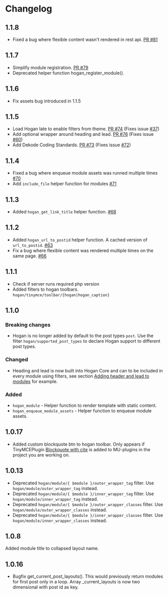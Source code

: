# Changelog

## 1.1.8
- Fixed a bug where flexible content wasn't rendered in rest api. [PR #81](https://github.com/DekodeInteraktiv/hogan-core/pull/81)

## 1.1.7
- Simplify module registration. [PR #79](https://github.com/DekodeInteraktiv/hogan-core/pull/79)
- Deprecated helper function hogan_register_module().

## 1.1.6
- Fix assets bug introduced in 1.1.5

## 1.1.5
- Load Hogan late to enable filters from theme. [PR #74](https://github.com/DekodeInteraktiv/hogan-core/pull/74) (Fixes issue [#37](https://github.com/DekodeInteraktiv/hogan-core/issues/37))
- Add optional wrapper around heading and lead. [PR #76](https://github.com/DekodeInteraktiv/hogan-core/pull/76) (Fixes issue [#60](https://github.com/DekodeInteraktiv/hogan-core/issues/60))
- Add Dekode Coding Standards. [PR #73](https://github.com/DekodeInteraktiv/hogan-core/pull/73) (Fixes issue [#72](https://github.com/DekodeInteraktiv/hogan-core/issues/72))

## 1.1.4
- Fixed a bug where enqueue module assets was runned multiple times [#70](https://github.com/DekodeInteraktiv/hogan-core/pull/70)
- Add `include_file` helper function for modules [#71](https://github.com/DekodeInteraktiv/hogan-core/pull/71)

## 1.1.3
- Added `hogan_get_link_title` helper function. [#68](https://github.com/DekodeInteraktiv/hogan-core/pull/68)

## 1.1.2
- Added `hogan_url_to_postid` helper function. A cached version of `url_to_postid`. [#63](https://github.com/DekodeInteraktiv/hogan-core/pull/63)
- Fix a bug where flexible content was rendered multiple times on the same page. [#66](https://github.com/DekodeInteraktiv/hogan-core/pull/66)

## 1.1.1
- Check if server runs required php version
- Added filters to hogan toolbars. `hogan/tinymce/toolbar/{hogan|hogan_caption}`

## 1.1.0
### Breaking changes
- Hogan is no longer added by default to the post types `post`. Use the filter `hogan/supported_post_types` to declare Hogan support to different post types.

### Changed
- Heading and lead is now built into Hogan Core and can to be included in every module using filters, see section [Adding header and lead to modules](#adding-header-and-lead-to-modules) for example.

### Added
- `hogan_module` - Helper function to render template with static content.
- `hogan_enqueue_module_assets` - Helper function to enqueue module assets.

## 1.0.17
- Added custom blockquote btn to hogan toolbar. Only appears if TinyMCEPlugin [Blockquote with cite](https://github.com/DekodeInteraktiv/WP-Snippets) is added to MU-plugins in the project you are working on.

## 1.0.13
- Deprecated `hogan/module/{ $module }/outer_wrapper_tag` filter. Use `hogan/module/outer_wrapper_tag` instead.
- Deprecated `hogan/module/{ $module }/inner_wrapper_tag` filter. Use `hogan/module/inner_wrapper_tag` instead.
- Deprecated `hogan/module/{ $module }/outer_wrapper_classes` filter. Use `hogan/module/outer_wrapper_classes` instead.
- Deprecated `hogan/module/{ $module }/inner_wrapper_classes` filter. Use `hogan/module/inner_wrapper_classes` instead.

## 1.0.8
Added module title to collapsed layout name.

## 1.0.16
- Bugfix get_current_post_layouts(). This would previously return modules for first post only in a loop. Array _current_layouts is now two dimensional with post id as key.
